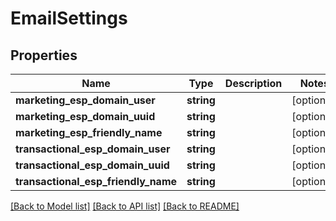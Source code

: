 # EmailSettings

## Properties
Name | Type | Description | Notes
------------ | ------------- | ------------- | -------------
**marketing_esp_domain_user** | **string** |  | [optional] 
**marketing_esp_domain_uuid** | **string** |  | [optional] 
**marketing_esp_friendly_name** | **string** |  | [optional] 
**transactional_esp_domain_user** | **string** |  | [optional] 
**transactional_esp_domain_uuid** | **string** |  | [optional] 
**transactional_esp_friendly_name** | **string** |  | [optional] 

[[Back to Model list]](../README.md#documentation-for-models) [[Back to API list]](../README.md#documentation-for-api-endpoints) [[Back to README]](../README.md)


